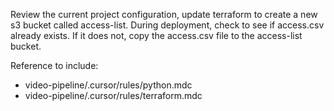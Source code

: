 Review the current project configuration, update terraform to create a new s3 bucket called access-list. During deployment, check to see if access.csv already exists. If it does not, copy the access.csv file to the access-list bucket.


Reference to include:
* video-pipeline/.cursor/rules/python.mdc
* video-pipeline/.cursor/rules/terraform.mdc

